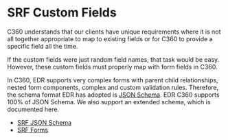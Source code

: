 # SRF Custom Fields

C360 understands that our clients have unique requirements where it is not all together appropriate to map to existing fields or for C360 to provide a specific field all the time.

If the custom fields were just random field names, that task would be easy. However, these custom fields must properly map with form fields in C360.

In C360, EDR supports very complex forms with parent child relationships, nested form components, complex and custom validation rules. Therefore, the schema format EDR has adopted is [JSON Schema](http://json-schema.org/). EDR C360 supports 100% of JSON Schema. We also support an extended schema, which is documented here.

* [SRF JSON Schema](./srf-custom-json-schema.md)
* [SRF Forms](./srf-custom-forms.md)
